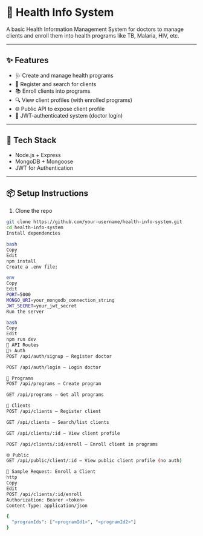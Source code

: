# 🏥 Health Info System

A basic Health Information Management System for doctors to manage clients and enroll them into health programs like TB, Malaria, HIV, etc.

---

## ✨ Features

- 🩺 Create and manage health programs
- 👤 Register and search for clients
- 📚 Enroll clients into programs
- 🔍 View client profiles (with enrolled programs)
- 🌐 Public API to expose client profile
- 🔐 JWT-authenticated system (doctor login)

---

## 🚀 Tech Stack

- Node.js + Express
- MongoDB + Mongoose
- JWT for Authentication

---

## 📦 Setup Instructions

1. Clone the repo
```bash
git clone https://github.com/your-username/health-info-system.git
cd health-info-system
Install dependencies

bash
Copy
Edit
npm install
Create a .env file:

env
Copy
Edit
PORT=5000
MONGO_URI=your_mongodb_connection_string
JWT_SECRET=your_jwt_secret
Run the server

bash
Copy
Edit
npm run dev
🔑 API Routes
🧑‍⚕️ Auth
POST /api/auth/signup – Register doctor

POST /api/auth/login – Login doctor

💊 Programs
POST /api/programs – Create program

GET /api/programs – Get all programs

🧍 Clients
POST /api/clients – Register client

GET /api/clients – Search/list clients

GET /api/clients/:id – View client profile

POST /api/clients/:id/enroll – Enroll client in programs

🌐 Public
GET /api/public/client/:id – View public client profile (no auth)

🧪 Sample Request: Enroll a Client
http
Copy
Edit
POST /api/clients/:id/enroll
Authorization: Bearer <token>
Content-Type: application/json

{
  "programIds": ["<programId1>", "<programId2>"]
}